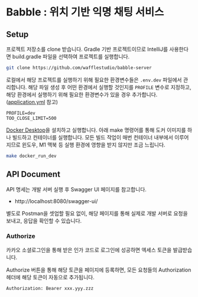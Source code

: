 # Babble : 위치 기반 익명 채팅 서비스

## Setup

프로젝트 저장소를 clone 받습니다. Gradle 기반 프로젝트이므로 IntelliJ를 사용한다면 build.gradle 파일을 선택하여 프로젝트를 실행합니다.

```bash
git clone https://github.com/wafflestudio/babble-server
```

로컬에서 해당 프로젝트를 실행하기 위해 필요한 환경변수들은 `.env.dev` 파일에서 관리합니다.
해당 파일 생성 후 어떤 환경에서 실행할 것인지를 `PROFILE` 변수로 지정하고,
해당 환경에서 실행하기 위해 필요한 환경변수가 있을 경우 추가합니다. ([application.yml](./src/main/resources/application.yml) 참고)

```
PROFILE=dev
TOO_CLOSE_LIMIT=500
```

[Docker Desktop](https://www.docker.com/products/docker-desktop/)을 설치하고 실행합니다.
아래 make 명령어를 통해 도커 이미지를 하나 빌드하고 컨테이너를 실행합니다.
모든 빌드 작업이 매번 컨테이너 내부에서 이루어지므로 윈도우, M1 맥북 등 실행 환경에 영향을 받지 않지만 조금 느립니다.

```bash
make docker_run_dev
```

## API Document

API 명세는 개발 서버 실행 후 Swagger UI 페이지를 참고합니다.

- http://localhost:8080/swagger-ui/

별도로 Postman을 셋업할 필요 없이,
해당 페이지를 통해 실제로 개발 서버로 요청을 보내고, 응답을 확인할 수 있습니다.

### Authorize

카카오 소셜로그인을 통해 받은 인가 코드로 로그인에 성공하면 엑세스 토큰을 발급받습니다.

Authorize 버튼을 통해 해당 토큰을 페이지에 등록하면, 모든 요청들의 Authorization 헤더에 해당 토큰이 자동으로 추가됩니다.

```
Authorization: Bearer xxx.yyy.zzz
```
